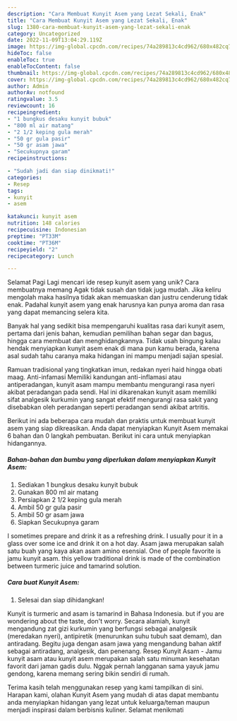 ```yaml
---
description: "Cara Membuat Kunyit Asem yang Lezat Sekali, Enak"
title: "Cara Membuat Kunyit Asem yang Lezat Sekali, Enak"
slug: 1380-cara-membuat-kunyit-asem-yang-lezat-sekali-enak
category: Uncategorized
date: 2022-11-09T13:04:29.119Z
image: https://img-global.cpcdn.com/recipes/74a289813c4cd962/680x482cq70/kunyit-asem-foto-resep-utama.jpg
hideToc: false
enableToc: true
enableTocContent: false
thumbnail: https://img-global.cpcdn.com/recipes/74a289813c4cd962/680x482cq70/kunyit-asem-foto-resep-utama.jpg
cover: https://img-global.cpcdn.com/recipes/74a289813c4cd962/680x482cq70/kunyit-asem-foto-resep-utama.jpg
author: Admin
authorAv: notfound
ratingvalue: 3.5
reviewcount: 16
recipeingredient:
- "1 bungkus desaku kunyit bubuk"
- "800 ml air matang"
- "2 1/2 keping gula merah"
- "50 gr gula pasir"
- "50 gr asam jawa"
- "Secukupnya garam"
recipeinstructions:

- "Sudah jadi dan siap dinikmati!"
categories:
- Resep
tags:
- kunyit
- asem

katakunci: kunyit asem 
nutrition: 148 calories
recipecuisine: Indonesian
preptime: "PT33M"
cooktime: "PT36M"
recipeyield: "2"
recipecategory: Lunch

---
```



Selamat Pagi Lagi mencari ide resep kunyit asem yang unik? Cara membuatnya memang Agak tidak susah dan tidak juga mudah. Jika keliru mengolah maka hasilnya tidak akan memuaskan dan justru cenderung tidak enak. Padahal kunyit asem yang enak harusnya kan punya aroma dan rasa yang dapat memancing selera kita.


Banyak hal yang sedikit bisa mempengaruhi kualitas rasa dari kunyit asem, pertama dari jenis bahan, kemudian pemilihan bahan segar dan bagus, hingga cara membuat dan menghidangkannya. Tidak usah bingung kalau hendak menyiapkan kunyit asem enak di mana pun kamu berada, karena asal sudah tahu caranya maka hidangan ini mampu menjadi sajian spesial.

Ramuan tradisional yang tingkatkan imun, redakan nyeri haid hingga obati maag. Anti-infamasi Memiliki kandungan anti-inflamasi atau antiperadangan, kunyit asam mampu membantu mengurangi rasa nyeri akibat peradangan pada sendi. Hal ini dikarenakan kunyit asam memiliki sifat analgesik kurkumin yang sangat efektif mengurangi rasa sakit yang disebabkan oleh peradangan seperti peradangan sendi akibat artritis.


Berikut ini ada beberapa cara mudah dan praktis untuk membuat kunyit asem yang siap dikreasikan. Anda dapat menyiapkan Kunyit Asem memakai 6 bahan dan 0 langkah pembuatan. Berikut ini cara untuk menyiapkan hidangannya.

<!--inarticleads1-->

##### Bahan-bahan dan bumbu yang diperlukan dalam menyiapkan Kunyit Asem:

1. Sediakan 1 bungkus desaku kunyit bubuk
1. Gunakan 800 ml air matang
1. Persiapkan 2 1/2 keping gula merah
1. Ambil 50 gr gula pasir
1. Ambil 50 gr asam jawa
1. Siapkan Secukupnya garam


I sometimes prepare and drink it as a refreshing drink. I usually pour it in a glass over some ice and drink it on a hot day. Asam jawa merupakan salah satu buah yang kaya akan asam amino esensial. One of people favorite is jamu kunyit asam. this yellow traditional drink is made of the combination between turmeric juice and tamarind solution. 

<!--inarticleads2-->

##### Cara buat Kunyit Asem:


1. Selesai dan siap dihidangkan!

Kunyit is turmeric and asam is tamarind in Bahasa Indonesia. but if you are wondering about the taste, don&#39;t worry. Secara alamiah, kunyit mengandung zat gizi kurkumin yang berfungsi sebagai analgesik (meredakan nyeri), antipiretik (menurunkan suhu tubuh saat demam), dan antiradang. Begitu juga dengan asam jawa yang mengandung bahan aktif sebagai antiradang, analgesik, dan penenang. Resep Kunyit Asam - Jamu kunyit asam atau kunyit asem merupakan salah satu minuman kesehatan favorit dari jaman gadis dulu. Nggak pernah langganan sama yayuk jamu gendong, karena memang sering bikin sendiri di rumah. 

Terima kasih telah menggunakan resep yang kami tampilkan di sini. Harapan kami, olahan Kunyit Asem yang mudah di atas dapat membantu anda menyiapkan hidangan yang lezat untuk keluarga/teman maupun menjadi inspirasi dalam berbisnis kuliner. Selamat menikmati
